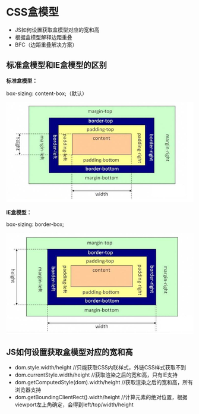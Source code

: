 # CSS盒模型

* JS如何设置获取盒模型对应的宽和高
* 根据盒模型解释边距重叠
* BFC（边距重叠解决方案）

## 标准盒模型和IE盒模型的区别

**标准盒模型：**

box-sizing: content-box;（默认）

![](/assets/CSS标准盒模型.png)

**IE盒模型：**

box-sizing: border-box;

![](/assets/IE盒模型.png)

## JS如何设置获取盒模型对应的宽和高

* dom.style.width/height                                       //只能获取CSS内联样式，外链CSS样式获取不到
* dom.currentStyle.width/height                          //获取渲染之后的宽和高，只有IE支持
* dom.getComputedStyle\(dom\).width/height    //获取渲染之后的宽和高，所有浏览器支持
* dom.getBoundingClientRect\(\).width/height    //计算元素的绝对位置，根据viewport左上角确定，会得到left/top/width/height



